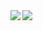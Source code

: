 <a href="https://github.com/anuraghazra/github-readme-stats">
  <img align="left" src="https://github-readme-stats.vercel.app/api?username=marceloavf&show_icons=true&include_all_commits=true&count_private=true&hide=stars" />
</a>
<a href="https://github.com/anuraghazra/github-readme-stats">
  <img align="left" src="https://github-readme-stats.vercel.app/api/top-langs/?username=marceloavf" />
</a>
